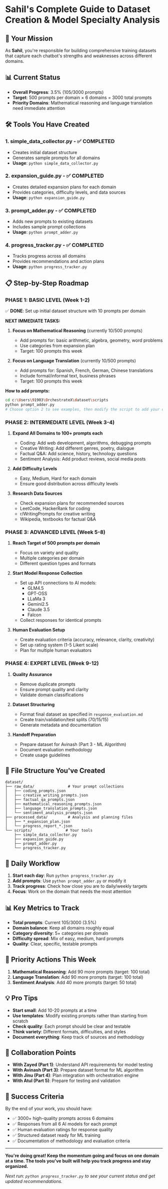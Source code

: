 # Sahil's Complete Guide to Dataset Creation & Model Specialty Analysis

## 🎯 Your Mission
As **Sahil**, you're responsible for building comprehensive training datasets that capture each chatbot's strengths and weaknesses across different domains.

## 📊 Current Status
- **Overall Progress**: 3.5% (105/3000 prompts)
- **Target**: 500 prompts per domain × 6 domains = 3000 total prompts
- **Priority Domains**: Mathematical reasoning and language translation need immediate attention

## 🛠️ Tools You Have Created

### 1. **simple_data_collector.py** - ✅ COMPLETED
- Creates initial dataset structure
- Generates sample prompts for all domains
- **Usage**: `python simple_data_collector.py`

### 2. **expansion_guide.py** - ✅ COMPLETED  
- Creates detailed expansion plans for each domain
- Provides categories, difficulty levels, and data sources
- **Usage**: `python expansion_guide.py`

### 3. **prompt_adder.py** - ✅ COMPLETED
- Adds new prompts to existing datasets
- Includes sample prompt collections
- **Usage**: `python prompt_adder.py`

### 4. **progress_tracker.py** - ✅ COMPLETED
- Tracks progress across all domains
- Provides recommendations and action plans
- **Usage**: `python progress_tracker.py`

## 📋 Step-by-Step Roadmap

### **PHASE 1: BASIC LEVEL (Week 1-2)**
✅ **DONE**: Set up initial dataset structure with 10 prompts per domain

**NEXT IMMEDIATE TASKS:**
1. **Focus on Mathematical Reasoning** (currently 10/500 prompts)
   - Add prompts for: basic arithmetic, algebra, geometry, word problems
   - Use categories from expansion plan
   - Target: 100 prompts this week

2. **Focus on Language Translation** (currently 10/500 prompts) 
   - Add prompts for: Spanish, French, German, Chinese translations
   - Include formal/informal text, business phrases
   - Target: 100 prompts this week

**How to add prompts:**
```bash
cd c:\Users\91903\OrchestrateX\dataset\scripts
python prompt_adder.py
# Choose option 2 to see examples, then modify the script to add your own
```

### **PHASE 2: INTERMEDIATE LEVEL (Week 3-4)**
1. **Expand All Domains to 100+ prompts each**
   - Coding: Add web development, algorithms, debugging prompts
   - Creative Writing: Add different genres, poetry, dialogue
   - Factual Q&A: Add science, history, technology questions
   - Sentiment Analysis: Add product reviews, social media posts

2. **Add Difficulty Levels**
   - Easy, Medium, Hard for each domain
   - Ensure good distribution across difficulty levels

3. **Research Data Sources**
   - Check expansion plans for recommended sources
   - LeetCode, HackerRank for coding
   - r/WritingPrompts for creative writing
   - Wikipedia, textbooks for factual Q&A

### **PHASE 3: ADVANCED LEVEL (Week 5-8)**
1. **Reach Target of 500 prompts per domain**
   - Focus on variety and quality
   - Multiple categories per domain
   - Different question types and formats

2. **Start Model Response Collection**
   - Set up API connections to AI models:
     - GLM4.5
     - GPT-OSS
     - LLaMa 3
     - Gemini2.5
     - Claude 3.5
     - Falcon
   - Collect responses for identical prompts

3. **Human Evaluation Setup**
   - Create evaluation criteria (accuracy, relevance, clarity, creativity)
   - Set up rating system (1-5 Likert scale)
   - Plan for multiple human evaluators

### **PHASE 4: EXPERT LEVEL (Week 9-12)**
1. **Quality Assurance**
   - Remove duplicate prompts
   - Ensure prompt quality and clarity
   - Validate domain classifications

2. **Dataset Structuring**
   - Format final dataset as specified in `response_evaluation.md`
   - Create train/validation/test splits (70/15/15)
   - Generate metadata and documentation

3. **Handoff Preparation**
   - Prepare dataset for Avinash (Part 3 - ML Algorithm)
   - Document evaluation methodology
   - Create usage guidelines

## 📁 File Structure You've Created
```
dataset/
├── raw_data/               # Your prompt collections
│   ├── coding_prompts.json
│   ├── creative_writing_prompts.json
│   ├── factual_qa_prompts.json
│   ├── mathematical_reasoning_prompts.json
│   ├── language_translation_prompts.json
│   └── sentiment_analysis_prompts.json
├── processed_data/         # Analysis and planning files
│   ├── *_expansion_plan.json
│   └── progress_report_*.json
└── scripts/               # Your tools
    ├── simple_data_collector.py
    ├── expansion_guide.py
    ├── prompt_adder.py
    └── progress_tracker.py
```

## 🎯 Daily Workflow
1. **Start each day**: Run `python progress_tracker.py`
2. **Add prompts**: Use `python prompt_adder.py` or modify it
3. **Track progress**: Check how close you are to daily/weekly targets
4. **Focus**: Work on the domain that needs the most attention

## 📊 Key Metrics to Track
- **Total prompts**: Current 105/3000 (3.5%)
- **Domain balance**: Keep all domains roughly equal
- **Category diversity**: 5+ categories per domain
- **Difficulty spread**: Mix of easy, medium, hard prompts
- **Quality**: Clear, specific, testable prompts

## 🚨 Priority Actions This Week
1. **Mathematical Reasoning**: Add 90 more prompts (target: 100 total)
2. **Language Translation**: Add 90 more prompts (target: 100 total)  
3. **Sentiment Analysis**: Add 40 more prompts (target: 50 total)

## 💡 Pro Tips
- **Start small**: Add 10-20 prompts at a time
- **Use templates**: Modify existing prompts rather than starting from scratch
- **Check quality**: Each prompt should be clear and testable
- **Think variety**: Different formats, difficulties, and styles
- **Document everything**: Keep track of sources and methodology

## 🤝 Collaboration Points
- **With Zayed (Part 1)**: Understand API requirements for model testing
- **With Avinash (Part 3)**: Prepare dataset format for ML algorithm
- **With Jinu (Part 4)**: Plan integration with orchestration engine
- **With Atul (Part 5)**: Prepare for testing and validation

## 🎉 Success Criteria
By the end of your work, you should have:
- ✅ 3000+ high-quality prompts across 6 domains
- ✅ Responses from all 6 AI models for each prompt
- ✅ Human evaluation ratings for response quality
- ✅ Structured dataset ready for ML training
- ✅ Documentation of methodology and evaluation criteria

---

**You're doing great! Keep the momentum going and focus on one domain at a time. The tools you've built will help you track progress and stay organized.**

*Next run: `python progress_tracker.py` to see your current status and get updated recommendations.*
